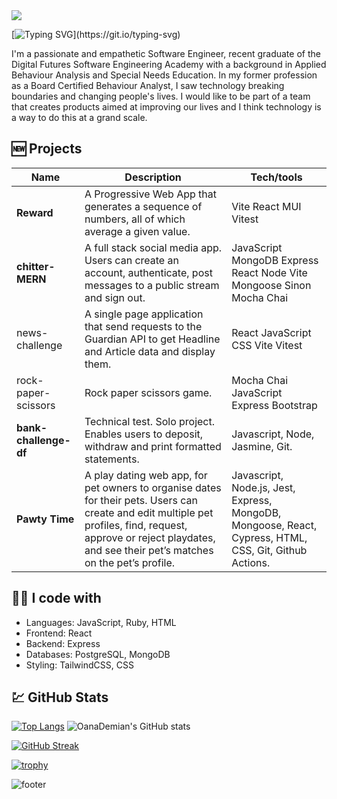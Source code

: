 <img src="https://capsule-render.vercel.app/api?type=waving&color=0:FFFFFF,100:140c0c&height=150&section=header&text&fontSize=40" />

[![Typing SVG](https://readme-typing-svg.demolab.com?font=Courier+Prime&duration=2000&pause=1000&color=F6F7F7&multiline=true&width=600&lines=Hi+there+%F0%9F%91%8B+I'm+Oana.++Welcome+to+my+GitHub!)](https://git.io/typing-svg)

I'm a passionate and empathetic Software Engineer, recent graduate of the Digital Futures Software Engineering Academy with a background in Applied Behaviour Analysis and Special Needs Education. In my former profession as a Board Certified Behaviour Analyst, I saw technology breaking boundaries and changing people's lives. I would like to be part of a team that creates products aimed at improving our lives and I think technology is a way to do this at a grand scale.

## 🆕 Projects

| Name                         | Description       | Tech/tools        |
| ---------------------------- | ----------------- | ----------------- |
| **Reward** | A Progressive Web App that generates a sequence of numbers, all of which average a given value. | Vite React MUI Vitest | 
| **chitter-MERN** | A full stack social media app.  Users can create an account, authenticate, post messages to a public stream and sign out. | JavaScript MongoDB Express React Node Vite Mongoose Sinon Mocha Chai |
|news-challenge| A single page application that send requests to the Guardian API to get Headline and Article data and display them. |React JavaScript CSS Vite Vitest|
|rock-paper-scissors | Rock paper scissors game. |Mocha Chai JavaScript Express Bootstrap|
| **bank-challenge-df** | Technical test. Solo project. Enables users to deposit, withdraw and print formatted statements. | Javascript, Node, Jasmine, Git. |
| **Pawty Time**               | A play dating web app, for pet owners to organise dates for their pets. Users can create and edit multiple pet profiles, find, request, approve or reject playdates, and see their pet’s matches on the pet’s profile. | Javascript, Node.js, Jest, Express, MongoDB, Mongoose, React, Cypress, HTML, CSS, Git, Github Actions. | 

## 👩‍💻 I code with

- Languages: JavaScript, Ruby, HTML
- Frontend: React
- Backend: Express
- Databases: PostgreSQL, MongoDB
- Styling: TailwindCSS, CSS 

## 	💹 GitHub Stats 

[![Top Langs](https://github-readme-stats.vercel.app/api/top-langs/?username=OanaDemian&theme=dark&layout=donut)](https://github.com/OanaDemian/github-readme-stats)
![OanaDemian's GitHub stats](https://github-readme-stats.vercel.app/api?username=OanaDemian&show_icons=true&include_all_commits=true&layout=compact&theme=dark)

[![GitHub Streak](https://streak-stats.demolab.com/?user=OanaDemian&theme=dark)](https://git.io/streak-stats)

[![trophy](https://github-profile-trophy.vercel.app/?username=OanaDemian&theme=juicyfresh&title=Stars,Commit,PullRequest,Followers,Repositories)](https://github.com/OanaDemiangithub-profile-trophy)

![footer](https://capsule-render.vercel.app/api?type=waving&color=0:FFFFFF,100:140c0c&height=150&section=footer&rotate=180)
<!--
**OanaDemian/OanaDemian** is a ✨ _special_ ✨ repository because its `README.md` (this file) appears on your GitHub profile.

Here are some ideas to get you started:

- 🔭 I’m currently working on ...
- 🌱 I’m currently learning ...
- 👯 I’m looking to collaborate on ...
- 🤔 I’m looking for help with ...
- 💬 Ask me about ...
- 📫 How to reach me: ...
- 😄 Pronouns: ...
- ⚡ Fun fact: ...
-->
